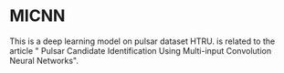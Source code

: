 # MICNN
This is a deep learning model on pulsar dataset HTRU.  is related to the article " Pulsar Candidate Identification Using Multi-input Convolution Neural Networks".
